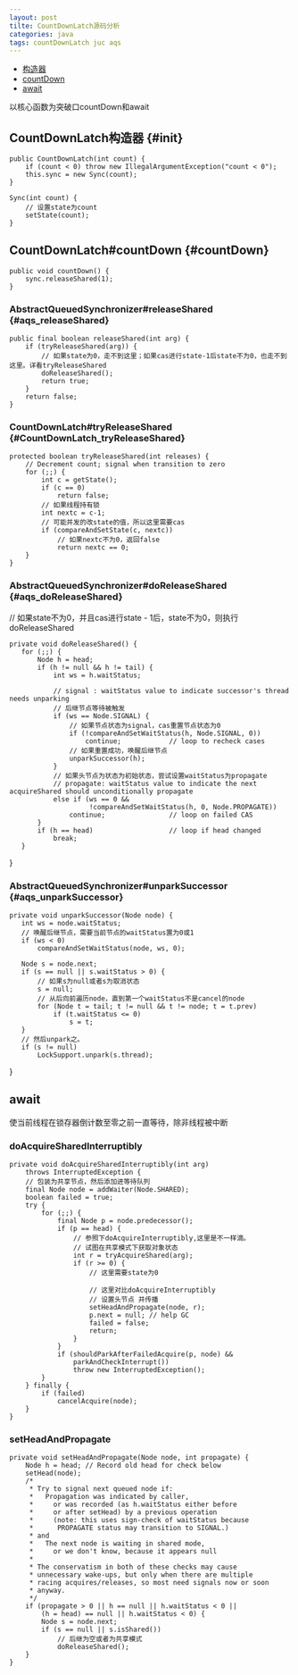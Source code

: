 ```yaml
---
layout: post
tilte: CountDownLatch源码分析
categories: java
tags: countDownLatch juc aqs
---
```


*  [构造器](#init)
*  [countDown](#countDown)
*  [await](#await)

以核心函数为突破口countDown和await

## CountDownLatch构造器 {#init}

    public CountDownLatch(int count) {
        if (count < 0) throw new IllegalArgumentException("count < 0");
        this.sync = new Sync(count);
    }

    Sync(int count) {
        // 设置state为count
        setState(count);
    }

## CountDownLatch#countDown {#countDown}

    public void countDown() {
        sync.releaseShared(1);
    }

### AbstractQueuedSynchronizer#releaseShared {#aqs_releaseShared}

    public final boolean releaseShared(int arg) {
        if (tryReleaseShared(arg)) {
            // 如果state为0，走不到这里；如果cas进行state-1后state不为0，也走不到这里。详看tryReleaseShared
            doReleaseShared();
            return true;
        }
        return false;
    }

### CountDownLatch#tryReleaseShared {#CountDownLatch_tryReleaseShared}

    protected boolean tryReleaseShared(int releases) {
        // Decrement count; signal when transition to zero
        for (;;) {
            int c = getState();
            if (c == 0)
                return false;
            // 如果线程持有锁
            int nextc = c-1;
            // 可能并发的改state的值，所以这里需要cas
            if (compareAndSetState(c, nextc))
                // 如果nextc不为0，返回false
                return nextc == 0;
        }
    }

### AbstractQueuedSynchronizer#doReleaseShared {#aqs_doReleaseShared}

// 如果state不为0，并且cas进行state - 1后，state不为0，则执行doReleaseShared

    private void doReleaseShared() {
       for (;;) {
           Node h = head;
           if (h != null && h != tail) {
               int ws = h.waitStatus;

               // signal : waitStatus value to indicate successor's thread needs unparking    
               // 后继节点等待被触发
               if (ws == Node.SIGNAL) {
                   // 如果节点状态为signal，cas重置节点状态为0
                   if (!compareAndSetWaitStatus(h, Node.SIGNAL, 0))
                       continue;            // loop to recheck cases
                   // 如果重置成功，唤醒后继节点       
                   unparkSuccessor(h);
               }
               // 如果头节点为状态为初始状态，尝试设置waitStatus为propagate
               // propagate: waitStatus value to indicate the next acquireShared should unconditionally propagate
               else if (ws == 0 &&
                        !compareAndSetWaitStatus(h, 0, Node.PROPAGATE))
                   continue;                // loop on failed CAS
           }
           if (h == head)                   // loop if head changed
               break;
       }
   }

### AbstractQueuedSynchronizer#unparkSuccessor {#aqs_unparkSuccessor}

    private void unparkSuccessor(Node node) {
       int ws = node.waitStatus;
       // 唤醒后继节点，需要当前节点的waitStatus置为0或1
       if (ws < 0)
           compareAndSetWaitStatus(node, ws, 0);

       Node s = node.next;
       if (s == null || s.waitStatus > 0) {
           // 如果s为null或者s为取消状态    
           s = null;
           // 从后向前遍历node，直到第一个waitStatus不是cancel的node
           for (Node t = tail; t != null && t != node; t = t.prev)
               if (t.waitStatus <= 0)
                   s = t;
       }
       // 然后unpark之。
       if (s != null)
           LockSupport.unpark(s.thread);
   }

##  await
使当前线程在锁存器倒计数至零之前一直等待，除非线程被中断

### doAcquireSharedInterruptibly

    private void doAcquireSharedInterruptibly(int arg)
        throws InterruptedException {
        // 包装为共享节点，然后添加进等待队列
        final Node node = addWaiter(Node.SHARED);
        boolean failed = true;
        try {
            for (;;) {
                final Node p = node.predecessor();
                if (p == head) {
                    // 参照下doAcquireInterruptibly,这里是不一样滴。
                    // 试图在共享模式下获取对象状态
                    int r = tryAcquireShared(arg);
                    if (r >= 0) {
                        // 这里需要state为0

                        // 这里对比doAcquireInterruptibly
                        // 设置头节点 并传播
                        setHeadAndPropagate(node, r);
                        p.next = null; // help GC
                        failed = false;
                        return;
                    }
                }
                if (shouldParkAfterFailedAcquire(p, node) &&
                    parkAndCheckInterrupt())
                    throw new InterruptedException();
            }
        } finally {
            if (failed)
                cancelAcquire(node);
        }
    }

### setHeadAndPropagate

    private void setHeadAndPropagate(Node node, int propagate) {
        Node h = head; // Record old head for check below
        setHead(node);
        /*
         * Try to signal next queued node if:
         *   Propagation was indicated by caller,
         *     or was recorded (as h.waitStatus either before
         *     or after setHead) by a previous operation
         *     (note: this uses sign-check of waitStatus because
         *      PROPAGATE status may transition to SIGNAL.)
         * and
         *   The next node is waiting in shared mode,
         *     or we don't know, because it appears null
         *
         * The conservatism in both of these checks may cause
         * unnecessary wake-ups, but only when there are multiple
         * racing acquires/releases, so most need signals now or soon
         * anyway.
         */
        if (propagate > 0 || h == null || h.waitStatus < 0 ||
            (h = head) == null || h.waitStatus < 0) {
            Node s = node.next;
            if (s == null || s.isShared())
                // 后继为空或者为共享模式
                doReleaseShared();
        }
    }
